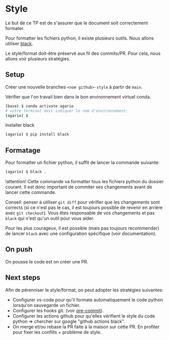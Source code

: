 # Style

Le but de ce TP est de s'assurer que le document soit correctement formater.

Pour formatter les fichiers python, il existe plusieurs outils. Nous allons utiliser [black](https://github.com/psf/black).

Le style/format doit-être préservé aux fil des commits/PR. Pour cela, nous allons voir plusieurs stratégies.

## Setup

Créer une nouvelle branches `<nom github>-style` à partir de `main`.

Vérifier que l'on travail bien dans le bon environnement virtuel conda.

```bash
(base) $ conda activate agario
# votre terminal doit indiquer le nom d'environnement:
(agario) $
```

Installer black

```bash
(agario) $ pip install black
```

## Formatage

Pour formatter un fichier python, il suffit de lancer la commande suivante:

```bash
(agario) $ black .
```

!attention! Cette commande va formatter tous les fichiers python du dossier courant. Il est donc important de commiter ses changements avant de lancer cette commande.

Conseil: penser à utiliser `git diff` pour vérifier que les changements sont corrects (si ce n'est pas le cas, il est toujours possible de revenir en arrière avec `git checkout`). 
Vous êtes responsable de vos changements et pas `black` qui n'est qu'un outil pour vous aider.

Pour les plus courageux, il est possible (mais pas toujours recommender) de lancer `black` avec une configuration spécifique (voir documentation).

## On push

On pousse le code est on créer une PR.

## Next steps

Afin de pérenniser le style/format, on peut adopter les stratégies suivantes:

* Configurer vs-code pour qu'il formate automatiquement le code python lorsqu'on sauvegarde un fichier.
* Configurer les hooks git. (voir [pre-commit](https://pre-commit.com/)).
* Configurer les actions github pour qu'elles vérifient le style du code python => chercher sur google "github actions black".
* On merge et/ou rebase la PR faite à la maison sur cette PR. En profiter pour fixer les conflits + problème de style.